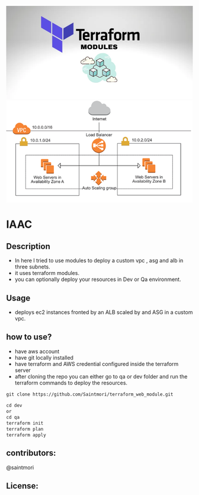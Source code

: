 ![](ter_modules.webp)
![](asg_alb.png)

# IAAC 
## Description
- In here I tried to use modules to deploy a custom vpc , asg and alb in three subnets.
- it uses terraform modules.
- you can optionally deploy your resources in Dev or Qa environment.

## Usage
- deploys ec2 instances fronted by an ALB scaled by and ASG in a custom vpc.

## how to use?
- have aws account
- have git locally installed
- have terraform and AWS credential configured inside the terraform server
- after cloning the repo you can either go to qa or dev folder and run the terraform commands to deploy the resources.

```
git clone https://github.com/Saintmori/terraform_web_module.git
```
```
cd dev
or 
cd qa
terraform init
terraform plan
terraform apply
```
## contributors:
@saintmori
## License: